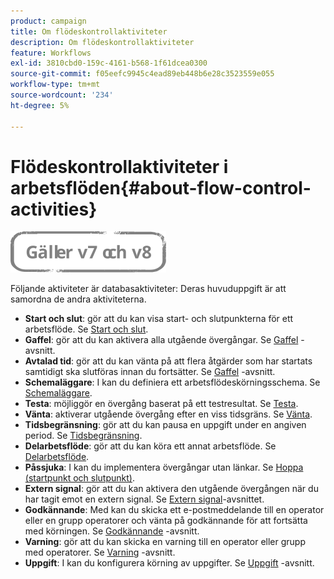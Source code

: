 ```yaml
---
product: campaign
title: Om flödeskontrollaktiviteter
description: Om flödeskontrollaktiviteter
feature: Workflows
exl-id: 3810cbd0-159c-4161-b568-1f61dcea0300
source-git-commit: f05eefc9945c4ead89eb448b6e28c3523559e055
workflow-type: tm+mt
source-wordcount: '234'
ht-degree: 5%

---
```


# Flödeskontrollaktiviteter i arbetsflöden{#about-flow-control-activities}

![](../../assets/common.svg)

Följande aktiviteter är databasaktiviteter: Deras huvuduppgift är att samordna de andra aktiviteterna.

* **Start och slut**: gör att du kan visa start- och slutpunkterna för ett arbetsflöde. Se [Start och slut](start-and-end.md).
* **Gaffel**: gör att du kan aktivera alla utgående övergångar. Se [Gaffel](fork.md) -avsnitt.
* **Avtalad tid**: gör att du kan vänta på att flera åtgärder som har startats samtidigt ska slutföras innan du fortsätter. Se [Gaffel](fork.md) -avsnitt.
* **Schemaläggare**: I kan du definiera ett arbetsflödeskörningsschema. Se [Schemaläggare](scheduler.md).
* **Testa**: möjliggör en övergång baserat på ett testresultat. Se [Testa](test.md).
* **Vänta**: aktiverar utgående övergång efter en viss tidsgräns. Se [Vänta](wait.md).
* **Tidsbegränsning**: gör att du kan pausa en uppgift under en angiven period. Se [Tidsbegränsning](time-constraint.md).
* **Delarbetsflöde**: gör att du kan köra ett annat arbetsflöde. Se [Delarbetsflöde](sub-workflow.md).
* **Påssjuka**: I kan du implementera övergångar utan länkar. Se [Hoppa (startpunkt och slutpunkt)](jump--start-point-and-end-point-.md).
* **Extern signal**: gör att du kan aktivera den utgående övergången när du har tagit emot en extern signal. Se [Extern signal](external-signal.md)-avsnittet.
* **Godkännande**: Med kan du skicka ett e-postmeddelande till en operator eller en grupp operatorer och vänta på godkännande för att fortsätta med körningen. Se [Godkännande](approval.md) -avsnitt.
* **Varning**: gör att du kan skicka en varning till en operator eller grupp med operatorer. Se [Varning](alert.md) -avsnitt.
* **Uppgift**: I kan du konfigurera körning av uppgifter. Se [Uppgift](task.md) -avsnitt.
